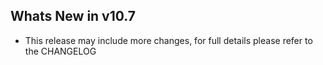 Whats New in v10.7
--------------------------
- This release may include more changes, for full details please refer to the CHANGELOG
